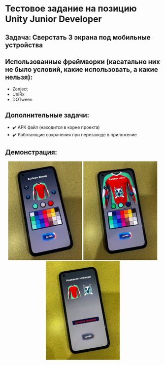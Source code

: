 # Тестовое задание на позицию Unity Junior Developer
## Задача: Сверстать 3 экрана под мобильные устройства
## Использованные фреймворки (касатально них не было условий, какие использовать, а какие нельзя):
* Zenject
* UniRx
* DOTween

## Дополнительные задачи:
* :heavy_check_mark: APK файл (находится в корне проекта)
* :heavy_check_mark: Работающие сохранения при перезаходе в приложение

## Демонстрация:
<p align="center">
  <img src="https://github.com/arewerage/7winds_testtask/blob/media/1.jpg" alt="" width="240"/>
  <img src="https://github.com/arewerage/7winds_testtask/blob/media/2.jpg" alt="" width="240"/>
  <img src="https://github.com/arewerage/7winds_testtask/blob/media/3.jpg" alt="" width="240"/>
</p>
